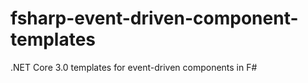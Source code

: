 # fsharp-event-driven-component-templates
.NET Core 3.0 templates for event-driven components in F#
